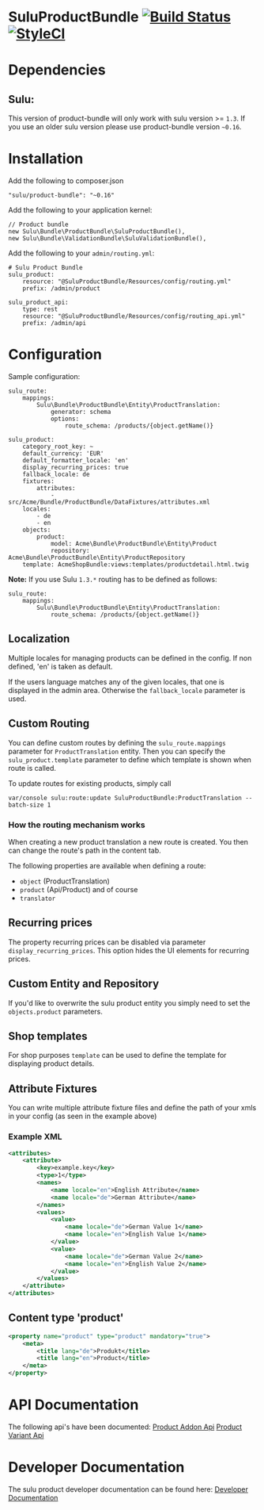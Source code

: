 SuluProductBundle [![Build Status](https://travis-ci.org/sulu/SuluProductBundle.svg?branch=develop)](https://travis-ci.org/sulu/SuluProductBundle) [![StyleCI](https://styleci.io/repos/17173120/shield)](https://styleci.io/repos/17173120)
============================================================================================================================================================================================================================================

# Dependencies

## Sulu:

This version of product-bundle will only work with sulu version >= `1.3`.
If you use an older sulu version please use product-bundle version
`~0.16`.

# Installation

Add the following to composer.json

```
"sulu/product-bundle": "~0.16"
```

Add the following to your application kernel:

```
// Product bundle
new Sulu\Bundle\ProductBundle\SuluProductBundle(),
new Sulu\Bundle\ValidationBundle\SuluValidationBundle(),
```

Add the following to your `admin/routing.yml`:

```
# Sulu Product Bundle
sulu_product:
    resource: "@SuluProductBundle/Resources/config/routing.yml"
    prefix: /admin/product

sulu_product_api:
    type: rest
    resource: "@SuluProductBundle/Resources/config/routing_api.yml"
    prefix: /admin/api
```

# Configuration

Sample configuration:

```
sulu_route:
    mappings:
        Sulu\Bundle\ProductBundle\Entity\ProductTranslation:
            generator: schema
            options:
                route_schema: /products/{object.getName()}

sulu_product:
    category_root_key: ~
    default_currency: 'EUR'
    default_formatter_locale: 'en'
    display_recurring_prices: true
    fallback_locale: de
    fixtures:
        attributes:
            - src/Acme/Bundle/ProductBundle/DataFixtures/attributes.xml
    locales:
        - de
        - en
    objects:
        product:
            model: Acme\Bundle\ProductBundle\Entity\Product
            repository: Acme\Bundle\ProductBundle\Entity\ProductRepository
    template: AcmeShopBundle:views:templates/productdetail.html.twig
```

**Note:** If you use Sulu `1.3.*` routing has to be defined as follows:

```
sulu_route:
    mappings:
        Sulu\Bundle\ProductBundle\Entity\ProductTranslation:
            route_schema: /products/{object.getName()}
```

## Localization

Multiple locales for managing products can be defined in the config.
If non defined, 'en' is taken as default.

If the users language matches any of the given locales, that one is 
displayed in the admin area. Otherwise the `fallback_locale` parameter 
is used.

## Custom Routing

You can define custom routes by defining the `sulu_route.mappings`
parameter for `ProductTranslation` entity.
Then you can specify the `sulu_product.template` parameter to define
which template is shown when route is called.

To update routes for existing products, simply call

```
var/console sulu:route:update SuluProductBundle:ProductTranslation --batch-size 1
```

### How the routing mechanism works

When creating a new product translation a new route is created.
You then can change the route's path in the content tab.

The following properties are available when defining a route:

* `object` (ProductTranslation)
* `product` (Api/Product) and of course
* `translator`

## Recurring prices

The property recurring prices can be disabled via parameter
`display_recurring_prices`. This option hides the UI elements for
recurring prices.

## Custom Entity and Repository

If you'd like to overwrite the sulu product entity you simply need to
set the `objects.product` parameters.

## Shop templates

For shop purposes `template` can be used to define the template for
displaying product details.

## Attribute Fixtures

You can write multiple attribute fixture files and define the path of
your xmls in your config (as seen in the example above)

### Example XML

```xml
<attributes>
    <attribute>
        <key>example.key</key>
        <type>1</type>
        <names>
            <name locale="en">English Attribute</name>
            <name locale="de">German Attribute</name>
        </names>
        <values>
            <value>
                <name locale="de">German Value 1</name>
                <name locale="en">English Value 1</name>
            </value>
            <value>
                <name locale="de">German Value 2</name>
                <name locale="en">English Value 2</name>
            </value>
        </values>
    </attribute>
</attributes>

```

## Content type 'product'

```xml
<property name="product" type="product" mandatory="true">
    <meta>
        <title lang="de">Produkt</title>
        <title lang="en">Product</title>
    </meta>
</property>
```

# API Documentation

The following api's have been documented:
[Product Addon Api](Resources/doc/api/product-addon.md)
[Product Variant Api](Resources/doc/api/product-variant.md)

# Developer Documentation

The sulu product developer documentation can be found here:
[Developer Documentation](Resources/doc/development.md)
